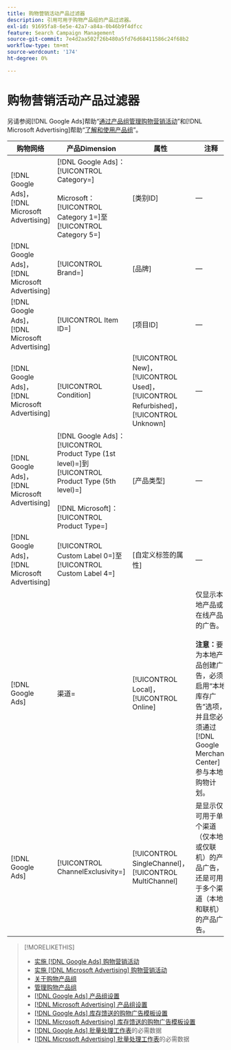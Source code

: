 ```yaml
---
title: 购物营销活动产品过滤器
description: 引用可用于购物产品组的产品过滤器。
exl-id: 91695fa8-6e5e-42a7-a84a-0b46b9f4dfcc
feature: Search Campaign Management
source-git-commit: 7e4d2aa502f26b480a5fd76d68411586c24f68b2
workflow-type: tm+mt
source-wordcount: '174'
ht-degree: 0%

---
```


# 购物营销活动产品过滤器

另请参阅[!DNL Google Ads]帮助“[通过产品组管理购物营销活动](https://support.google.com/google-ads/answer/6275317)”和[!DNL Microsoft Advertising]帮助“[了解和使用产品组](https://help.ads.microsoft.com/#apex/bae/en/56782)”。

| 购物网络 | 产品Dimension | 属性 | 注释 |
|----|----|----|----|
| [!DNL Google Ads]，[!DNL Microsoft Advertising] | [!DNL Google Ads]：[!UICONTROL Category=]<br><br>Microsoft：[!UICONTROL Category 1=]至[!UICONTROL Category 5=] | \[类别ID] | — |
| [!DNL Google Ads]，[!DNL Microsoft Advertising] | [!UICONTROL Brand=] | \[品牌\] | — |
| [!DNL Google Ads]，[!DNL Microsoft Advertising] | [!UICONTROL Item ID=] | \[项目ID\] | — |
| [!DNL Google Ads]，[!DNL Microsoft Advertising] | [!UICONTROL Condition] | [!UICONTROL New]，[!UICONTROL Used]，[!UICONTROL Refurbished]，[!UICONTROL Unknown] | — |
| [!DNL Google Ads]，[!DNL Microsoft Advertising] | [!DNL Google Ads]：[!UICONTROL Product Type (1st level)=]到[!UICONTROL Product Type (5th level)=]<br><br>[!DNL Microsoft]：[!UICONTROL Product Type=] | \[产品类型\] | — |
| [!DNL Google Ads]，[!DNL Microsoft Advertising] | [!UICONTROL Custom Label 0=]至[!UICONTROL Custom Label 4=] | \[自定义标签的属性\] | — |
| [!DNL Google Ads] | 渠道= | [!UICONTROL Local]，[!UICONTROL Online] | 仅显示本地产品或在线产品的广告。<br><br><b>注意：</b>要为本地产品创建广告，必须启用“本地库存广告”选项，并且您必须通过[!DNL Google Merchant Center]参与本地购物计划。 |
| [!DNL Google Ads] | [!UICONTROL ChannelExclusivity=] | [!UICONTROL SingleChannel]，[!UICONTROL MultiChannel] | 是显示仅可用于单个渠道（仅本地或仅联机）的产品广告，还是可用于多个渠道（本地和联机）的产品广告。 |

>[!MORELIKETHIS]
>
>* [实施 [!DNL Google Ads] 购物营销活动](/help/search-social-commerce/campaign-management/special-workflows/google-shopping-campaigns.md)
>* [实施 [!DNL Microsoft Advertising] 购物营销活动](/help/search-social-commerce/campaign-management/special-workflows/microsoft-shopping-campaigns.md)
>* [关于购物产品组](product-group-about.md)
>* [管理购物产品组](product-group-manage.md)
>* [[!DNL Google Ads] 产品组设置](/help/search-social-commerce/campaign-management/campaigns/product-group-settings-google.md)
>* [[!DNL Microsoft Advertising] 产品组设置](/help/search-social-commerce/campaign-management/campaigns/product-group-settings-microsoft.md)
>* [[!DNL Google Ads] 库存馈送的购物广告模板设置](/help/search-social-commerce/campaign-management/inventory-feeds/ad-templates/template-google-shopping.md)
>* [[!DNL Microsoft Advertising] 库存馈送的购物广告模板设置](/help/search-social-commerce/campaign-management/inventory-feeds/ad-templates/template-microsoft-shopping.md)
>* [ [!DNL Google Ads] 批量处理工作表](/help/search-social-commerce/campaign-management/bulksheets/bulksheet-data-formats/bulksheet-data-google.md)的必需数据
>* [ [!DNL Microsoft Advertising] 批量处理工作表](/help/search-social-commerce/campaign-management/bulksheets/bulksheet-data-formats/bulksheet-data-microsoft.md)的必需数据
